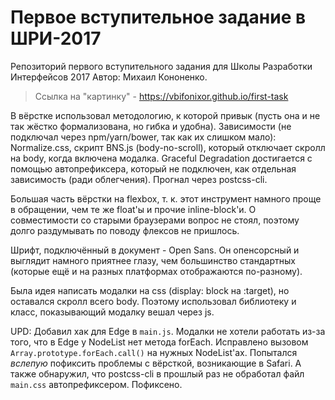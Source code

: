 # Первое вступительное задание в ШРИ-2017
Репозиторий первого вступительного задания для Школы Разработки Интерфейсов 2017
Автор: Михаил Кононенко.

> Ссылка на "картинку" - https://vbifonixor.github.io/first-task

В вёрстке использовал методологию, к которой привык (пусть она и не так жёстко формализована, но гибка и удобна).
Зависимости (не подключал через npm/yarn/bower, так как их слишком мало): Normalize.css, скрипт BNS.js (body-no-scroll), который отключает скролл на body, когда включена модалка.
Graceful Degradation достигается с помощью автопрефиксера, который не подключен, как отдельная зависимость (ради облегчения). Прогнал через postcss-cli.

Большая часть вёрстки на flexbox, т. к. этот инструмент намного проще в обращении, чем те же float'ы и прочие inline-block'и. О совместимости со старыми браузерами вопрос не стоял, поэтому долго раздумывать по поводу флексов не пришлось.

Шрифт, подключённый в документ - Open Sans. Он опенсорсный и выглядит намного приятнее глазу, чем большинство стандартных (которые ещё и на разных платформах отображаются по-разному).

Была идея написать модалки на css (display: block на :target), но оставался скролл всего body. Поэтому использовал библиотеку и класс, показывающий модалку вешал через js.

UPD: Добавил хак для Edge в ```main.js```. Модалки не хотели работать из-за того, что в Edge у NodeList нет метода forEach. Исправлено вызовом ```Array.prototype.forEach.call()``` на нужных NodeList'ах. Попытался *вслепую* пофиксить проблемы с вёрсткой, возникающие в Safari. А также обнаружил, что postcss-cli в прошлый раз не обработал файл ```main.css``` автопрефиксером. Пофиксено. 
